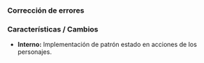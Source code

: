 ### Corrección de errores

### Características / Cambios
* **Interno:** Implementación de patrón estado en acciones de los personajes.